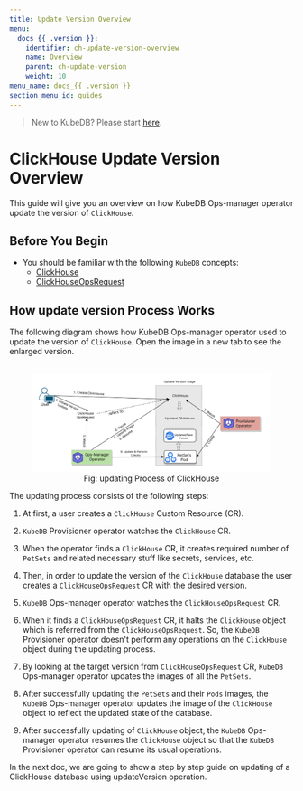 ```yaml
---
title: Update Version Overview
menu:
  docs_{{ .version }}:
    identifier: ch-update-version-overview
    name: Overview
    parent: ch-update-version
    weight: 10
menu_name: docs_{{ .version }}
section_menu_id: guides
---
```


> New to KubeDB? Please start [here](/docs/README.md).

# ClickHouse Update Version Overview

This guide will give you an overview on how KubeDB Ops-manager operator update the version of `ClickHouse`.

## Before You Begin

- You should be familiar with the following `KubeDB` concepts:
    - [ClickHouse](/docs/guides/clickhouse/concepts/clickhouse.md)
    - [ClickHouseOpsRequest](/docs/guides/clickhouse/concepts/clickhouseopsrequest.md)

## How update version Process Works

The following diagram shows how KubeDB Ops-manager operator used to update the version of `ClickHouse`. Open the image in a new tab to see the enlarged version.

<figure align="center">
  <img alt="updating Process of ClickHouse" src="/docs/images/day-2-operation/clickhouse/update-version.png">
<figcaption align="center">Fig: updating Process of ClickHouse</figcaption>
</figure>

The updating process consists of the following steps:

1. At first, a user creates a `ClickHouse` Custom Resource (CR).

2. `KubeDB` Provisioner  operator watches the `ClickHouse` CR.

3. When the operator finds a `ClickHouse` CR, it creates required number of `PetSets` and related necessary stuff like secrets, services, etc.

4. Then, in order to update the version of the `ClickHouse` database the user creates a `ClickHouseOpsRequest` CR with the desired version.

5. `KubeDB` Ops-manager operator watches the `ClickHouseOpsRequest` CR.

6. When it finds a `ClickHouseOpsRequest` CR, it halts the `ClickHouse` object which is referred from the `ClickHouseOpsRequest`. So, the `KubeDB` Provisioner  operator doesn't perform any operations on the `ClickHouse` object during the updating process.

7. By looking at the target version from `ClickHouseOpsRequest` CR, `KubeDB` Ops-manager operator updates the images of all the `PetSets`.

8. After successfully updating the `PetSets` and their `Pods` images, the `KubeDB` Ops-manager operator updates the image of the `ClickHouse` object to reflect the updated state of the database.

9. After successfully updating of `ClickHouse` object, the `KubeDB` Ops-manager operator resumes the `ClickHouse` object so that the `KubeDB` Provisioner  operator can resume its usual operations.

In the next doc, we are going to show a step by step guide on updating of a ClickHouse database using updateVersion operation.